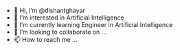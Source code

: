 - 👋 Hi, I’m @dishantghayar
- 👀 I’m interested in Artificial Intelligence 
- 🌱 I’m currently learning Engineer in Artificial Intelligence
- 💞️ I’m looking to collaborate on ...
- 📫 How to reach me ...

<!---
dishantghayar/dishantghayar is a ✨ special ✨ repository because its `README.md` (this file) appears on your GitHub profile.
You can click the Preview link to take a look at your changes.
--->
